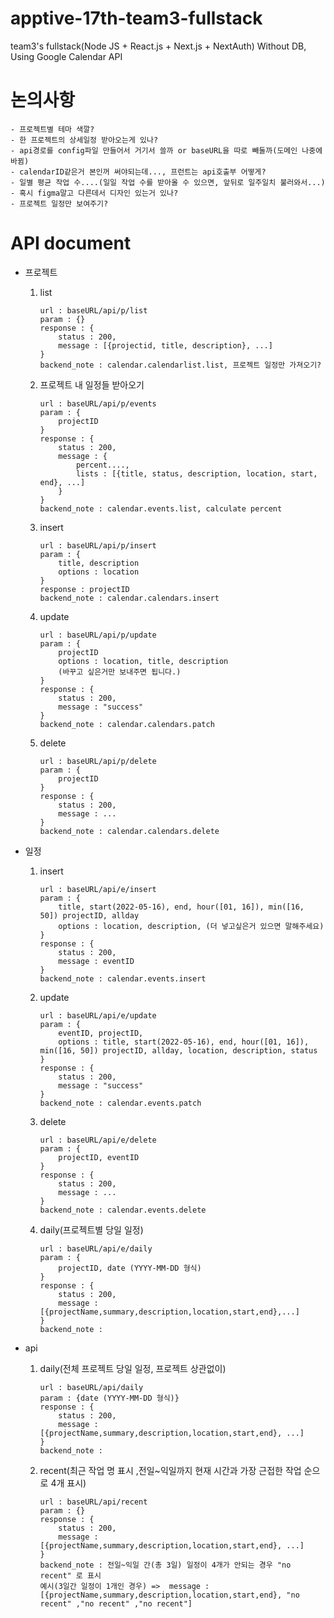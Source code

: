 # apptive-17th-team3-fullstack

team3's fullstack(Node JS + React.js + Next.js + NextAuth)
Without DB, Using Google Calendar API

# 논의사항

    - 프로젝트별 테마 색깔?
    - 한 프로젝트의 상세일정 받아오는게 있나?
    - api경로를 config파일 만들어서 거기서 쓸까 or baseURL을 따로 빼둘까(도메인 나중에 바뀜)
    - calendarID같은거 본인꺼 써야되는데..., 프런트는 api호출부 어떻게?
    - 일별 평균 작업 수....(일일 작업 수를 받아올 수 있으면, 앞뒤로 일주일치 불러와서...)
    - 혹시 figma말고 다른데서 디자인 있는거 있나?
    - 프로젝트 일정만 보여주기?

# API document

- 프로젝트

  1. list
     ```
     url : baseURL/api/p/list
     param : {}
     response : {
         status : 200,
         message : [{projectid, title, description}, ...]
     }
     backend_note : calendar.calendarlist.list, 프로젝트 일정만 가져오기?
     ```
  2. 프로젝트 내 일정들 받아오기
     ```
     url : baseURL/api/p/events
     param : {
         projectID
     }
     response : {
         status : 200,
         message : {
             percent....,
             lists : [{title, status, description, location, start, end}, ...]
         }
     }
     backend_note : calendar.events.list, calculate percent
     ```
  3. insert
     ```
     url : baseURL/api/p/insert
     param : {
         title, description
         options : location
     }
     response : projectID
     backend_note : calendar.calendars.insert
     ```
  4. update
     ```
     url : baseURL/api/p/update
     param : {
         projectID
         options : location, title, description
         (바꾸고 싶은거만 보내주면 됩니다.)
     }
     response : {
         status : 200,
         message : "success"
     }
     backend_note : calendar.calendars.patch
     ```
  5. delete
     ```
     url : baseURL/api/p/delete
     param : {
         projectID
     }
     response : {
         status : 200,
         message : ...
     }
     backend_note : calendar.calendars.delete
     ```

- 일정

  1. insert
     ```
     url : baseURL/api/e/insert
     param : {
         title, start(2022-05-16), end, hour([01, 16]), min([16, 50]) projectID, allday
         options : location, description, (더 넣고싶은거 있으면 말해주세요)
     }
     response : {
         status : 200,
         message : eventID
     }
     backend_note : calendar.events.insert
     ```
  2. update
     ```
     url : baseURL/api/e/update
     param : {
         eventID, projectID,
         options : title, start(2022-05-16), end, hour([01, 16]), min([16, 50]) projectID, allday, location, description, status
     }
     response : {
         status : 200,
         message : "success"
     }
     backend_note : calendar.events.patch
     ```
  3. delete

     ```
     url : baseURL/api/e/delete
     param : {
         projectID, eventID
     }
     response : {
         status : 200,
         message : ...
     }
     backend_note : calendar.events.delete
     ```

  4. daily(프로젝트별 당일 일정)

     ```
     url : baseURL/api/e/daily
     param : {
         projectID, date (YYYY-MM-DD 형식)
     }
     response : {
         status : 200,
         message : [{projectName,summary,description,location,start,end},...]
     }
     backend_note :

     ```

- api
  1. daily(전체 프로젝트 당일 일정, 프로젝트 상관없이)
     ```
     url : baseURL/api/daily
     param : {date (YYYY-MM-DD 형식)}
     response : {
         status : 200,
         message : [{projectName,summary,description,location,start,end}, ...]
     }
     backend_note :
     ```
  2. recent(최근 작업 명 표시 ,전일~익일까지 현재 시간과 가장 근접한 작업 순으로 4개 표시)
     ```
     url : baseURL/api/recent
     param : {}
     response : {
         status : 200,
         message : [{projectName,summary,description,location,start,end}, ...]
     }
     backend_note : 전일~익일 간(총 3일) 일정이 4개가 안되는 경우 "no recent" 로 표시
     예시(3일간 일정이 1개인 경우) =>  message : [{projectName,summary,description,location,start,end}, "no recent" ,"no recent" ,"no recent"]
     ```
